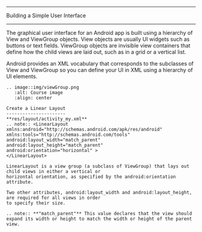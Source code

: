 ********************************
Building a Simple User Interface
********************************

The graphical user interface for an Android app is built using a hierarchy of View and ViewGroup objects. 
View objects are usually UI widgets such as buttons or text fields. ViewGroup objects are invisible view 
containers that define how the child views are laid out, such as in a grid or a vertical list.

Android provides an XML vocabulary that corresponds to the subclasses of View and ViewGroup so you can define 
your UI in XML using a hierarchy of UI elements.

    .. image::img/viewGroup.png
       :alt: Course image
       :align: center
	
	Create a Linear Layout
	----------------------
	**res/layout/activity_my.xml**
	.. note:: <LinearLayout xmlns:android="http://schemas.android.com/apk/res/android"
    xmlns:tools="http://schemas.android.com/tools"
    android:layout_width="match_parent"
    android:layout_height="match_parent"
    android:orientation="horizontal" >
    </LinearLayout>
	
	LinearLayout is a view group (a subclass of ViewGroup) that lays out child views in either a vertical or 
	horizontal orientation, as specified by the android:orientation attribute. 
	
	Two other attributes, android:layout_width and android:layout_height, are required for all views in order 
	to specify their size.
	
	.. note:: **"match_parent"** This value declares that the view should expand its width or height to match the width or height of the parent view.

